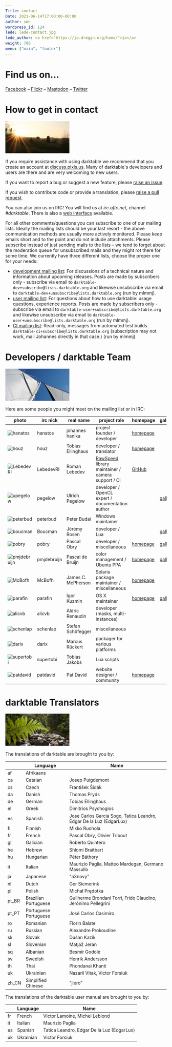 ```yaml
---
Title: contact
Date: 2021-06-14T17:00:00-00:00
author: smn
wordpress_id: 124
lede: lede-contact.jpg
lede_author: <a href="https://jo.dreggn.org/home/">jo</a>
weight: 700
menu: ["main", "footer"]
---
```


# Find us on...

[Facebook](https://www.facebook.com/darktable)&nbsp;– [Flickr](https://www.flickr.com/groups/darktable/)&nbsp;– [Mastodon](https://mastodon.social/@darktable)&nbsp;– [Twitter](https://twitter.com/#!/darktable_org)

# How to get in contact
![sun](../sun.jpg)

If you require assistance with using darktable we recommend that you create an account at [discuss.pixls.us](https://discuss.pixls.us). Many of darktable's developers and users are there and are very welcoming to new users.

If you want to report a bug or suggest a new feature, please [raise an issue](https://github.com/darktable-org/darktable/issues/new/choose).

If you wish to contribute code or provide a translation, please [raise a pull request](https://github.com/darktable-org/darktable/pulls).

You can also join us on IRC! You will find us at _irc.oftc.net_, channel _#darktable_. There is also a [web interface](https://webchat.oftc.net/?channels=%23darktable) available.

For all other comments/questions you can subscribe to one of our mailing lists. Ideally the mailing lists should be your last resort - the above communication methods are usually more actively monitored. Please keep emails short and to the point and do not include attachments. Please subscribe instead of just sending mails to the lists&nbsp;– we tend to forget about the moderation queue for unsubscribed mails and they might rot there for some time. We currently have three different lists, choose the proper one for your needs:

  * [development mailing list](https://www.mail-archive.com/darktable-dev@lists.darktable.org/): For discussions of a technical nature and information about upcoming releases. Posts are made by subscribers only - subscribe via email to `darktable-dev+subscribe@lists.darktable.org` and likewise unsubscribe via email to `darktable-dev+unsubscribe@lists.darktable.org` (run by mlmmj).
  * [user mailing list](https://www.mail-archive.com/darktable-user@lists.darktable.org/): For questions about how to use darktable: usage questions, experience reports. Posts are made by subscribers only - subscribe via email to `darktable-user+subscribe@lists.darktable.org` and likewise unsubscribe via email to `darktable-user+unsubscribe@lists.darktable.org` (run by mlmmj).
  * [CI mailing list](https://www.mail-archive.com/darktable-ci@lists.darktable.org/): Read-only, messages from automated test builds. `darktable-ci+subscribe@lists.darktable.org` (subscription may not work, mail Johannes directly in that case.) (run by mlmmj).

# Developers / darktable Team
![sails](../sails.jpg)

Here are some people you might meet on the mailing list or in IRC:
<table class="smalltext altrows">
	<thead>
		<tr>
			<th>photo</th>
			<th>irc nick</th>
			<th>real name</th>
			<th>project role</th>
			<th>homepage</th>
			<th>gallery</th>
		</tr>
	</thead>
	<tbody>
		<tr>
			<td><img alt="hanatos" src="/images/team/hanatos.jpg"></td>
			<td>hanatos</td>
			<td>johannes hanika</td>
			<td>project founder / developer</td>
			<td>
				<a href="https://jo.dreggn.org/home/">homepage</a>
			</td>
			<td></td>
		</tr>
		<tr>
			<td><img alt="houz" src="/images/team/avatar_houz.jpg"></td>
			<td>houz</td>
			<td>Tobias Ellinghaus</td>
			<td>developer / translator</td>
			<td>
				<a href="https://houz.org/">homepage</a>
			</td>
			<td></td>
		</tr>
		<tr>
			<td><img alt="LebedevRI" src="/images/team/lebedevri.png"></td>
			<td>LebedevRI</td>
			<td>Roman Lebedev</td>
			<td>
				<a href="https://github.com/darktable-org/rawspeed">RawSpeed</a> library maintainer / camera support / <span class="caps">CI</span>
			</td>
			<td>
				<a href="https://github.com/LebedevRI">GitHub</a>
			</td>
			<td></td>
		</tr>
		<tr>
			<td><img alt="upegelow" src="/images/team/pegelow.jpg"></td>
			<td>pegelow</td>
			<td>Ulrich Pegelow</td>
			<td>developer / OpenCL expert / documentation author</td>
			<td></td>
			<td>
				<a href="http://www.tongareva.de/">gallery</a>
			</td>
		</tr>
		<tr>
			<td><img alt="peterbud" src="/images/team/peterbud.jpg"></td>
			<td>peterbud</td>
			<td>Peter Budai</td>
			<td>Windows maintainer</td>
			<td></td>
			<td></td>
		</tr>
		<tr>
			<td><img alt="boucman" src="/images/team/boucman.jpg"></td>
			<td>Boucman</td>
			<td>Jérémy Rosen</td>
			<td>developer / Lua</td>
			<td></td>
			<td>
				<a href="https://picasaweb.google.com/103880712495616324041">gallery</a>
			</td>
		</tr>
		<tr>
			<td><img alt="pobry" src="/images/team/obry.jpg"></td>
			<td>pobry</td>
			<td>Pascal Obry</td>
			<td>developer / miscellaneous</td>
			<td>
				<a href="http://www.obry.net/">homepage</a>
			</td>
			<td>
				<a href="http://photos.obry.net">gallery</a>
			</td>
		</tr>
		<tr>
			<td><img alt="pmjdebruijn" src="/images/team/pmjdebruijn.png"></td>
			<td>pmjdebruijn</td>
			<td>Pascal de Bruijn</td>
			<td>color management / Ubuntu <span class="caps">PPA</span></td>
			<td>
				<a href="https://encrypted.pcode.nl/blog/">homepage</a>
			</td>
			<td>
				<a href="https://encrypted.pcode.nl/photos/">gallery</a>
			</td>
		</tr>
		<tr>
			<td><img alt="McBofh" src="/images/team/mcbofh.jpg"></td>
			<td>McBofh</td>
			<td>James C. McPherson</td>
			<td>Solaris package maintainer / miscellaneous</td>
			<td>
				<a href="https://www.jmcpdotcom.com/blog">homepage</a>
			</td>
			<td></td>
		</tr>
		<tr>
			<td><img alt="parafin" src="/images/team/parafin.png"></td>
			<td>parafin</td>
			<td>Igor Kuzmin</td>
			<td><span class="caps">OS</span> X maintainer</td>
			<td>
				<a href="http://paraf.in/">homepage</a>
			</td>
			<td>
				<a href="http://wiki.paraf.in/~parafin/photos">gallery</a>
			</td>
		</tr>
		<tr>
			<td><img alt="alicvb" src="/images/team/aldric_100.jpg"></td>
			<td>alicvb</td>
			<td>Aldric Renaudin</td>
			<td>developer (masks, multi-instances)</td>
			<td></td>
			<td></td>
		</tr>
		<tr>
			<td><img alt="schenlap" src="/images/team/schenlap.jpg"></td>
			<td>schenlap</td>
			<td>Stefan Schöfegger</td>
			<td>miscellaneous</td>
			<td></td>
			<td></td>
		</tr>
		<tr>
			<td><img alt="darix" src="/images/team/darix.png"></td>
			<td>darix</td>
			<td>Marcus Rückert</td>
			<td>packager for various platforms</td>
			<td></td>
			<td></td>
		</tr>
		<tr>
			<td><img alt="supertobi" src="/images/team/supertobi.png"></td>
			<td>supertobi</td>
			<td>Tobias Jakobs</td>
			<td>Lua scripts</td>
			<td></td>
			<td></td>
		</tr>
		<tr>
			<td><img alt="patdavid" src="/images/team/patdavid.jpg"></td>
			<td>patdavid</td>
			<td>Pat David</td>
			<td>website designer / community</td>
			<td>
				<a href="https://pixls.us/">homepage</a>
			</td>
			<td></td>
		</tr>
	</tbody>
</table>

# darktable Translators
![img_0001_29](../img_0001_29.jpg)


The translations of darktable are brought to you by:
<table class='smalltext altrows' markdown=1>
<thead>
<tr>
<th >
</th>
<th >Language
</th>
<th >Name
</th>
</tr>
</thead>
<tbody >
<tr>
<td>af
</td>
<td>Afrikaans
</td>
<td>
</td>
</tr>
<tr>
<td>ca
</td>
<td>Catalan
</td>
<td>Josep Puigdemont
</td>
</tr>
<tr>
<td>cs
</td>
<td>Czech
</td>
<td>František Šidák
</td>
</tr>
<tr>
<td>da
</td>
<td>Danish
</td>
<td>Thomas Pryds
</td>
</tr>
<tr>
<td>de
</td>
<td>German
</td>
<td>Tobias Ellinghaus
</td>
</tr>
<tr>
<td>el
</td>
<td>Greek
</td>
<td>Dimitrios Psychogios
</td>
</tr>
<tr>
<td>es
</td>
<td>Spanish
</td>
<td>Jose Carlos Garcia Sogo, Tatica Leandro, Edgar De la Luz (EdgarLux)
</td>
</tr>
<tr>
<td>fi
</td>
<td>Finnish
</td>
<td>Mikko Ruohola
</td>
</tr>
<tr>
<td>fr
</td>
<td>French
</td>
<td>Pascal Obry, Olivier Tribout
</td>
</tr>
<tr>
<td>gl
</td>
<td>Galician
</td>
<td>Roberto Quintero
</td>
</tr>
<tr>
<td>he
</td>
<td>Hebrew
</td>
<td>Shlomi Braitbart
</td>
</tr>
<tr>
<td>hu
</td>
<td>Hungarian
</td>
<td>Péter Báthory
</td>
</tr>
<tr>
<td>it
</td>
<td>Italian
</td>
<td>Maurizio Paglia, Matteo Mardegan, Germano Massullo
</td>
</tr>
<tr>
<td>ja
</td>
<td>Japanese
</td>
<td>"a3novy"
</td>
</tr>
<tr>
<td>nl
</td>
<td>Dutch
</td>
<td>Ger Siemerink
</td>
</tr>
<tr>
<td>pl
</td>
<td>Polish
</td>
<td>Michał Prędotka
</td>
</tr>
<tr>
<td>pt_BR
</td>
<td>Brazilian Portuguese
</td>
<td>Guilherme Brondani Torri, Frido Claudino, Jerônimo Pellegrini
</td>
</tr>
<tr>
<td>pt_PT
</td>
<td>Portuguese Portuguese
</td>
<td>José Carlos Casimiro
</td>
</tr>
<tr>
<td>ro
</td>
<td>Romanian
</td>
<td>Florin Balate
</td>
</tr>
<tr>
<td>ru
</td>
<td>Russian
</td>
<td>Alexandre Prokoudine
</td>
</tr>
<tr>
<td>sk
</td>
<td>Slovak
</td>
<td>Dušan Kazik
</td>
</tr>
<tr>
<td>sl
</td>
<td>Slovenian
</td>
<td>Matjaž Jeran
</td>
</tr>
<tr>
<td>sq
</td>
<td>Albanian
</td>
<td>Besmir Godole
</td>
</tr>
<tr>
<td>sv
</td>
<td>Swedish
</td>
<td>Henrik Andersson
</td>
</tr>
<tr>
<td>th
</td>
<td>Thai
</td>
<td>Phondanai Khanti
</td>
</tr>
<tr>
<td>uk
</td>
<td>Ukrainian
</td>
<td>Nazarii Vitak, Victor Forsiuk
</td>
</tr>
<tr>
<td>zh_CN
</td>
<td>Simplified Chinese
</td>
<td>"jiero"
</td>
</tr>
</tbody>
</table>

The translations of the darktable user manual are brought to you by:

<table class='smalltext altrows' markdown=1>
<thead>
<tr>
<th >
</th>
<th >Language
</th>
<th >Name
</th>
</tr>
</thead>
<tbody >
<tr>
<td>fr
</td>
<td>French
</td>
<td>Victor Lamoine, Michel Leblond
</td>
</tr>
<tr>
<td>it
</td>
<td>Italian
</td>
<td>Maurizio Paglia
</td>
</tr>
<tr>
<td>es
</td>
<td>Spanish
</td>
<td>Tatica Leandro, Edgar De la Luz (EdgarLux)
</td>
</tr>
<tr>
<td>uk
</td>
<td>Ukrainian
</td>
<td>Victor Forsiuk
</td>
</tr>
</tbody>
</table>
